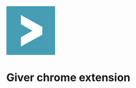 ![alt text][logo]

[logo]: https://github.com/achanales/Giver_chrome_extension/blob/master/icons/giver_icon128.png "Giver"

# Giver chrome extension


